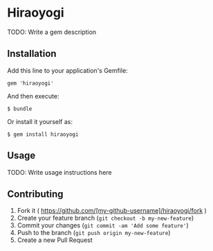 # Hiraoyogi

TODO: Write a gem description

## Installation

Add this line to your application's Gemfile:

    gem 'hiraoyogi'

And then execute:

    $ bundle

Or install it yourself as:

    $ gem install hiraoyogi

## Usage

TODO: Write usage instructions here

## Contributing

1. Fork it ( https://github.com/[my-github-username]/hiraoyogi/fork )
2. Create your feature branch (`git checkout -b my-new-feature`)
3. Commit your changes (`git commit -am 'Add some feature'`)
4. Push to the branch (`git push origin my-new-feature`)
5. Create a new Pull Request
